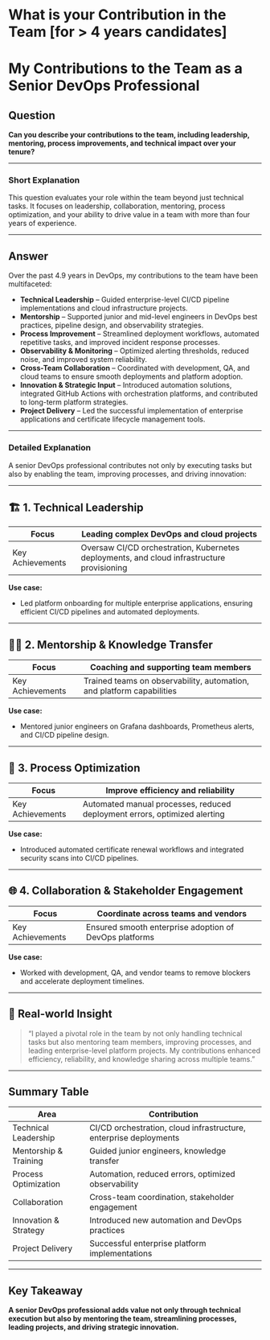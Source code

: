 # What is your Contribution in the Team [for > 4 years candidates]

# My Contributions to the Team as a Senior DevOps Professional

## Question

**Can you describe your contributions to the team, including leadership, mentoring, process improvements, and technical impact over your tenure?**

---

### Short Explanation

This question evaluates your role within the team beyond just technical tasks. It focuses on leadership, collaboration, mentoring, process optimization, and your ability to drive value in a team with more than four years of experience.

---

## Answer

Over the past 4.9 years in DevOps, my contributions to the team have been multifaceted:

- **Technical Leadership** – Guided enterprise-level CI/CD pipeline implementations and cloud infrastructure projects.  
- **Mentorship** – Supported junior and mid-level engineers in DevOps best practices, pipeline design, and observability strategies.  
- **Process Improvement** – Streamlined deployment workflows, automated repetitive tasks, and improved incident response processes.  
- **Observability & Monitoring** – Optimized alerting thresholds, reduced noise, and improved system reliability.  
- **Cross-Team Collaboration** – Coordinated with development, QA, and cloud teams to ensure smooth deployments and platform adoption.  
- **Innovation & Strategic Input** – Introduced automation solutions, integrated GitHub Actions with orchestration platforms, and contributed to long-term platform strategies.  
- **Project Delivery** – Led the successful implementation of enterprise applications and certificate lifecycle management tools.

---

### Detailed Explanation

A senior DevOps professional contributes not only by executing tasks but also by enabling the team, improving processes, and driving innovation:

---

## 🏗️ 1. Technical Leadership

| Focus             | Leading complex DevOps and cloud projects                    |
|-------------------|--------------------------------------------------------------|
| Key Achievements | Oversaw CI/CD orchestration, Kubernetes deployments, and cloud infrastructure provisioning |

**Use case:**  
- Led platform onboarding for multiple enterprise applications, ensuring efficient CI/CD pipelines and automated deployments.

---

## 👩‍🏫 2. Mentorship & Knowledge Transfer

| Focus             | Coaching and supporting team members                        |
|-------------------|-------------------------------------------------------------|
| Key Achievements | Trained teams on observability, automation, and platform capabilities |

**Use case:**  
- Mentored junior engineers on Grafana dashboards, Prometheus alerts, and CI/CD pipeline design.

---

## 🔄 3. Process Optimization

| Focus             | Improve efficiency and reliability                          |
|-------------------|-------------------------------------------------------------|
| Key Achievements | Automated manual processes, reduced deployment errors, optimized alerting |

**Use case:**  
- Introduced automated certificate renewal workflows and integrated security scans into CI/CD pipelines.

---

## 🌐 4. Collaboration & Stakeholder Engagement

| Focus             | Coordinate across teams and vendors                          |
|-------------------|-------------------------------------------------------------|
| Key Achievements | Ensured smooth enterprise adoption of DevOps platforms      |

**Use case:**  
- Worked with development, QA, and vendor teams to remove blockers and accelerate deployment timelines.

---

## 🧠 Real-world Insight

> “I played a pivotal role in the team by not only handling technical tasks but also mentoring team members, improving processes, and leading enterprise-level platform projects. My contributions enhanced efficiency, reliability, and knowledge sharing across multiple teams.”

---

## Summary Table

| Area                 | Contribution                                                    |
|----------------------|----------------------------------------------------------------|
| Technical Leadership  | CI/CD orchestration, cloud infrastructure, enterprise deployments |
| Mentorship & Training | Guided junior engineers, knowledge transfer                    |
| Process Optimization  | Automation, reduced errors, optimized observability            |
| Collaboration        | Cross-team coordination, stakeholder engagement                |
| Innovation & Strategy | Introduced new automation and DevOps practices                 |
| Project Delivery      | Successful enterprise platform implementations                  |

---

## Key Takeaway

**A senior DevOps professional adds value not only through technical execution but also by mentoring the team, streamlining processes, leading projects, and driving strategic innovation.**
